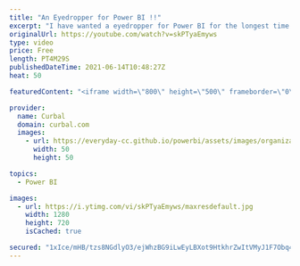 ```yaml
---
title: "An Eyedropper for Power BI !!"
excerpt: "I have wanted a eyedropper for Power BI for the longest time and I finally got one that works not only for Power BI but for anything on your screen.  With this you will also get: Chapters: 00:00 Intro 00:52 Color picker for power bi 02:20 Create your own split screen pattern 03:00 Preview of svgs on"
originalUrl: https://youtube.com/watch?v=skPTyaEmyws
type: video
price: Free
length: PT4M29S
publishedDateTime: 2021-06-14T10:48:27Z
heat: 50

featuredContent: "<iframe width=\"800\" height=\"500\" frameborder=\"0\" src=\"https://www.youtube.com/embed/skPTyaEmyws\" allow=\"accelerometer; autoplay; encrypted-media; gyroscope; picture-in-picture\" allowfullscreen></iframe>"

provider:
  name: Curbal
  domain: curbal.com
  images:
    - url: https://everyday-cc.github.io/powerbi/assets/images/organizations/curbal.com-50x50.jpg
      width: 50
      height: 50

topics:
  - Power BI

images:
  - url: https://i.ytimg.com/vi/skPTyaEmyws/maxresdefault.jpg
    width: 1280
    height: 720
    isCached: true

secured: "1xIce/mHB/tzs8NGdlyO3/ejWhzBG9iLwEyLBXot9HtkhrZwItVMyJ1F7Obq469V0Ldeqho5a60Nu/2SVCclKEeTM4byunjJypxT43wxMQ5ly+Z0Qf2y+2U4SEcovhur1rlSY4g0wypv1fA3U413+eF1pHKJLJ6bCRR/ycxb1IRfCMhWNBGBz7qx1XVeKn+/QLwi0VLQz6gkCgC8uSPzVUXXgbGuPJHp6pJ42t8oD9gEWl7V6iwxzGk+9xOOCStyQT1RG7jS+c9lmT1EEudYslRBVz0Ueufw0uxI9HDDp/EPzxekTX4i7VoelvdKoUMdRwEi/fUB4tNqPIDz9nVCFyIsXg2GxKoe9ewJRyL2KHBLMm45/GuDEzGwbUbYThLek0vOgPXGGE5x/8doQzU8uLqiFwdBOEYQUY6dti4V7Gg=;65DP+1YwpTapoZq45Snw3w=="
---
```


